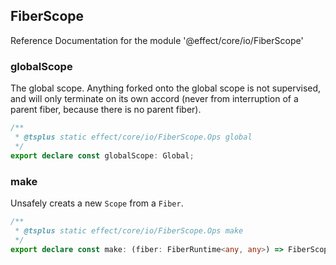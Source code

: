 ## FiberScope

Reference Documentation for the module '@effect/core/io/FiberScope'

### globalScope

The global scope. Anything forked onto the global scope is not supervised,
and will only terminate on its own accord (never from interruption of a
parent fiber, because there is no parent fiber).

```ts
/**
 * @tsplus static effect/core/io/FiberScope.Ops global
 */
export declare const globalScope: Global;
```

### make

Unsafely creats a new `Scope` from a `Fiber`.

```ts
/**
 * @tsplus static effect/core/io/FiberScope.Ops make
 */
export declare const make: (fiber: FiberRuntime<any, any>) => FiberScope;
```

